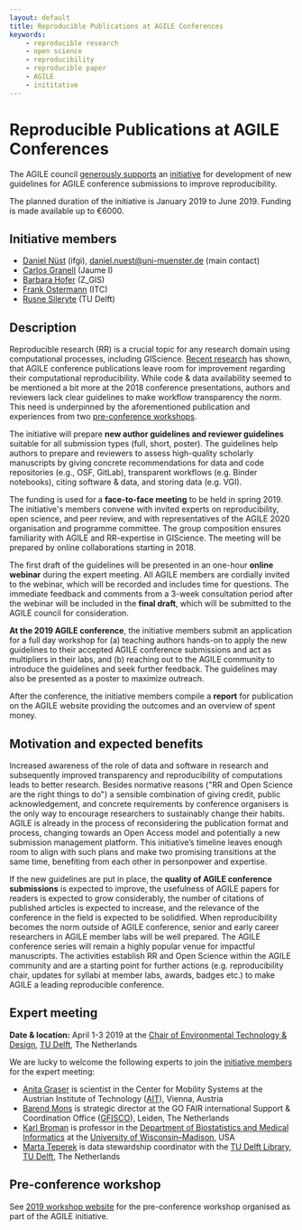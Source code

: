 ```yaml
---
layout: default
title: Reproducible Publications at AGILE Conferences
keywords:
    - reproducible research
    - open science
    - reproducibility
    - reproducible paper
    - AGILE
    - inititative
---
```


# Reproducible Publications at AGILE Conferences

The AGILE council [generously supports](https://agile-online.org/agile-actions/current-initiatives/reproducible-publications-at-agile-conferences) an [initiative](https://agile-online.org/funding-initiatives) for development of new guidelines for AGILE conference submissions to improve reproducibility.

The planned duration of the initiative is January 2019 to June 2019.
Funding is made available up to €6000.

## Initiative members

- [Daniel Nüst](https://orcid.org/0000-0002-0024-5046) (ifgi), daniel.nuest@uni-muenster.de (main contact)
- [Carlos Granell](https://orcid.org/0000-0003-1004-9695) (Jaume I)
- [Barbara Hofer](https://orcid.org/0000-0001-7078-3766) (Z_GIS)
- [Frank Ostermann](https://orcid.org/0000-0002-9317-8291) (ITC)
- [Rusne Sileryte](https://orcid.org/0000-0002-8245-3016) (TU Delft)

## Description

Reproducible research (RR) is a crucial topic for any research domain using computational processes, including GIScience.
[Recent research](https://doi.org/10.7717/peerj.5072) has shown, that AGILE conference publications leave room for improvement regarding their computational reproducibility.
While code & data availability seemed to be mentioned a bit more at the 2018 conference presentations, authors and reviewers lack clear guidelines to make workflow transparency the norm.
This need is underpinned by the aforementioned publication and experiences from two [pre-conference workshops](https://o2r.info/reproducible-agile/).

The initiative will prepare **new author guidelines and reviewer guidelines** suitable for all submission types (full, short, poster).
The guidelines help authors to prepare and reviewers to assess high-quality scholarly manuscripts by giving concrete recommendations for data and code repositories (e.g., OSF, GitLab), transparent workflows (e.g. Binder notebooks), citing software & data, and storing data (e.g. VGI).

The funding is used for a **face-to-face meeting** to be held in spring 2019.
The initiative's members convene with invited experts on reproducibility, open science, and peer review, and with representatives of the AGILE 2020 organisation and programme committee.
The group composition ensures familiarity with AGILE and RR-expertise in GIScience.
The meeting will be prepared by online collaborations starting in 2018.

The first draft of the guidelines will be presented in an one-hour **online webinar** during the expert meeting.
All AGILE members are cordially invited to the webinar, which will be recorded and includes time for questions.
The immediate feedback and comments from a 3-week consultation period after the webinar will be included in the **final draft**, which will be submitted to the AGILE council for consideration.

**At the 2019 AGILE conference**, the initiative members submit an application for a full day workshop for (a) teaching authors hands-on to apply the new guidelines to their accepted AGILE conference submissions and act as multipliers in their labs, and (b) reaching out to the AGILE community to introduce the guidelines and seek further feedback.
The guidelines may also be presented as a poster to maximize outreach.

After the conference, the initiative members compile a **report** for publication on the AGILE website providing the outcomes and an overview of spent money.

## Motivation and expected benefits

Increased awareness of the role of data and software in research and subsequently improved transparency and reproducibility of computations leads to better research.
Besides normative reasons ("RR and Open Science are the right things to do") a sensible combination of giving credit, public acknowledgement, and concrete requirements by conference organisers is the only way to encourage researchers to sustainably change their habits.
AGILE is already in the process of reconsidering the publication format and process, changing towards an Open Access model and potentially a new submission management platform.
This initiative’s timeline leaves enough room to align with such plans and make two promising transitions at the same time, benefiting from each other in personpower and expertise.

If the new guidelines are put in place, the **quality of AGILE conference submissions** is expected to improve, the usefulness of AGILE papers for readers is expected to grow considerably, the number of citations of published articles is expected to increase, and the relevance of the conference in the field is expected to be solidified.
When reproducibility becomes the norm outside of AGILE conference, senior and early career researchers in AGILE member labs will be well prepared.
The AGILE conference series will remain a highly popular venue for impactful manuscripts. The activities establish RR and Open Science within the AGILE community and are a starting point for further actions (e.g. reproducibility chair, updates for syllabi at member labs, awards, badges etc.) to make AGILE a leading reproducible conference.

## Expert meeting

**Date & location:** April 1-3 2019 at the [Chair of Environmental Technology & Design](https://www.tudelft.nl/en/architecture-and-the-built-environment/about-the-faculty/departments/urbanism/organisation/sections/environmental-technology-and-design/), [TU Delft](https://www.tudelft.nl/en/), The Netherlands

We are lucky to welcome the following experts to join the [initiative members](#initiative-members) for the expert meeting:

- [Anita Graser](https://orcid.org/0000-0001-5361-2885) is scientist in the Center for Mobility Systems at the Austrian Institute of Technology ([AIT](https://www.ait.ac.at/#!/)), Vienna, Austria
- [Barend Mons](https://orcid.org/0000-0003-3934-0072) is strategic director at the GO FAIR international Support & Coordination Office ([GFISCO](https://www.go-fair.org/countries/map/netherlands/)), Leiden, The Netherlands
- [Karl Broman](https://orcid.org/0000-0002-4914-6671) is professor in the [Department of Biostatistics and Medical Informatics](https://www.biostat.wisc.edu/) at the [University of Wisconsin–Madison](https://www.wisc.edu/), USA
- [Marta Teperek](https://orcid.org/0000-0001-8520-5598) is data stewardship coordinator with the [TU Delft Library](https://www.tudelft.nl/en/library/current-topics/research-data-management/research-data-management/data-stewardship/), [TU Delft](https://www.tudelft.nl), The Netherlands

<!-- NN (eScience NL) -->

## Pre-conference workshop

See [2019 workshop website](/reproducible-agile/2019) for the pre-conference workshop organised as part of the AGILE initiative.
